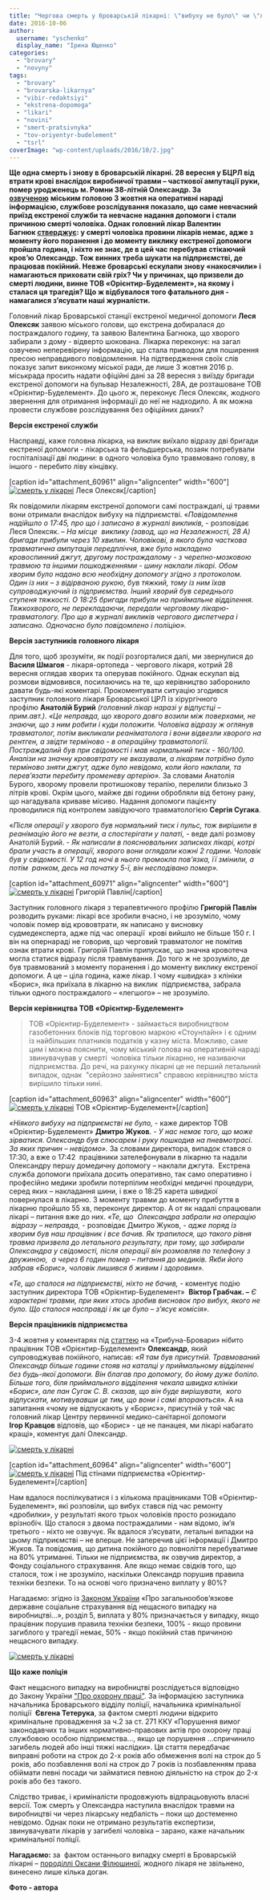 ```yaml
---
title: "Чергова смерть у броварській лікарні: \"вибуху не було\" чи \"лікарі не винні\"?"
date: 2016-10-06
author: 
  username: "yschenko"
  display_name: "Ірина Ющенко"
categories: 
  - "brovary"
  - "novyny"
tags: 
  - "brovary"
  - "brovarska-likarnya"
  - "vibir-redaktsiyi"
  - "ekstrena-dopomoga"
  - "likari"
  - "novini"
  - "smert-pratsivnyka"
  - "tov-oriyentyr-budelement"
  - "tsrl"
coverImage: "wp-content/uploads/2016/10/2.jpg"
---
```


**Ще одна смерть і знову в броварській лікарні. 28 вересня у БЦРЛ від втрати крові внаслідок виробничої травми – часткової ампутації руки, помер уродженець м. Ромни 38-літній Олександр. За [озвученою](https://mpz.brovary.org/u-brovarah-pomer-chergovyj-patsiyent-cherez-neyakisnu-ta-nevchasno-nadanu-medychnu-dopomogu/)** **міським головою 3 жовтня на оперативні нараді інформацією, службове розслідування показало, що саме невчасний приїзд екстреної служби та невчасне надання допомоги і стали причиною смерті чоловіка. Однак головний лікар Валентин Багнюк [стверджує](http://brovary.net.ua/golovni-novyny/bagnyuk-pro-chergovu-smert-v-btsrl-likarnyu-hochut-zrobyty-krajnoyu/): у смерті чоловіка провини лікарів немає, адже з моменту його поранення і до моменту виклику екстреної допомоги пройшла година, і ніхто не знає, де в цей час перебував стікаючий кров’ю** **Олександр. Тож винних треба шукати на підприємстві, де працював покійний. Невже броварські ескулапи знову «накосячили» і намагаються приховати свій гріх? Чи у причинах, що призвели до смерті людини, винне ТОВ «Орієнтир-Буделемент», на якому і сталася ця трагедія? Що ж відбувалося того фатального дня -  намагалися з’ясувати наші журналісти.**

Головний лікар Броварської станції екстреної медичної допомоги **Леся Олексяк** заявою міського голови, що екстрена добиралася до постраждалого годину, та заявою Валентина Багнюка, що хворого забирали з дому - відверто шокована. Лікарка переконує: на загал озвучено неперевірену інформацію, що стала приводом для поширення пресою неправдивого повідомлення. На підтвердження своїх слів показує запит виконкому міської ради, де лише 3 жовтня 2016 р. міськрада просить надати офіційні дані за 28 вересня з виїзду бригади екстреної допомоги на бульвар Незалежності, 28А, де розташоване ТОВ «Орієнтир-Буделемент». До цього ж, переконує Леся Олексяк, жодного звернення для отримання інформації до неї не надходило. А як можна провести службове розслідування без офіційних даних?

**Версія екстреної служби**

Насправді, каже головна лікарка, на виклик виїхало відразу дві бригади екстреної допомоги - лікарська та фельдшерська, позаяк потребували госпіталізації дві людини: в одного чоловіка було травмовано голову, в іншого - перебито ліву кінцівку.

\[caption id="attachment\_60961" align="aligncenter" width="600"\][![смерть у лікарні](https://mpz.brovary.org/wp-content/uploads/2016/10/4.jpg)](https://mpz.brovary.org/wp-content/uploads/2016/10/4.jpg) Леся Олексяк\[/caption\]

Як повідомили лікарям екстреної допомоги самі постраждалі, ці травми вони отримали внаслідок вибуху на підприємстві. «_Повідомлення надійшло о 17:45, про що і записано в журналі викликів,_ - розповідає Леся Олексяк. – _На місце  виклику (завод, що на Незалежності, 28 А) бригади прибули через 10 хвилин. Чоловікові, в якого була часткова травматична ампутація передпліччя, вже було накладено кровоспинний джгут, другому постраждалому - з черепно-мозковою травмою та іншими пошкодженнями - шину наклали лікарі. Обом хворим було надано всю необхідну допомогу згідно з протоколом. Один із них – з відірваною рукою, був тяжкий, тому із ним їхав супроводжуючий із підприємства. Інший хворий був середнього ступеня тяжкості. О 18:25 бригади прибули на приймальне відділення. Тяжкохворого, не перекладаючи, передали черговому лікарю-травматологу. Про що в журналі викликів чергового диспетчера і записано. Одночасно було повідомлено і поліцію»._

**Версія заступників головного лікаря**

Для того, щоб зрозуміти, як події розгорталися далі, ми звернулися до **Василя Шмагоя** - лікаря-ортопеда - чергового лікаря, котрий 28 вересня оглядав хворих та оперував покійного. Однак ескулап від розмови відмовився, посилаючись на те, що керівництво заборонило давати будь-які коментарі. Прокоментувати ситуацію згодився заступник головного лікаря Броварської ЦРЛ із хірургічного профілю **Анатолій Бурий** _(головний лікар наразі у відпустці – прим.авт.)_. _«Це неправда, що хворого довго возили між поверхами, не знаючи, що з ним робити і куди положити. Чоловіка відразу ж оглянув травматолог, потім викликали реаніматолога і вони відвезли хворого на рентген, а звідти терміново - в операційну травматології. Постраждалий був при свідомості і мав нормальний тиск - 160/100. Аналізи на значну крововтрату не вказували, а лікарям потрібно було терміново зняти джгут, адже було невідомо, коли його наклали, та перев’язати перебиту променеву артерію»._ За словами Анатолія Бурого, хворому провели протишокову терапію, перелили близько 3 літрів крові. Окрім цього, майже дві години обробляли від бетону рану, що нагадувала криваве місиво. Надання допомоги пацієнту проводилися під контролем завідуючого травматологією **Сергія Сугака**.

«_Після операції у хворого був нормальний тиск і пульс, тож вирішили в реанімацію його не везти, а спостерігати у палаті,_ \- веде далі розмову Анатолій Бурий. - _Як написали в пояснювальних записках лікарі, котрі брали участь в операції, хворого вони оглядали кожні 2 години. Чоловік був у свідомості. У 12 год ночі в нього промокла пов’язка, її змінили, а потім  ранком, десь на початку 5-ї, він несподівано помер»._

\[caption id="attachment\_60971" align="aligncenter" width="600"\][![смерть у лікарні](https://mpz.brovary.org/wp-content/uploads/2016/10/pavlin-1.jpg)](https://mpz.brovary.org/wp-content/uploads/2016/10/pavlin-1.jpg) Григорій Павлін\[/caption\]

Заступник головного лікаря з терапевтичного профілю **Григорій Павлін** розводить руками: лікарі все зробили вчасно, і не зрозуміло, чому чоловік помер від крововтрати, як написано у висновку судмедексперта, адже під час операції  крові вийшло не більше 150 г. І він на опернараді не говорив, що черговий травматолог не помітив ознак втрати крові. Григорій Павлін припускає, що значна кровотеча могла статися відразу після травмування. До того ж не зрозуміло, де був травмований з моменту поранення і до моменту виклику екстреної допомоги. А це – ціла година, каже лікар. І чому «швидка» з клініки «Борис», яка приїхала в лікарню на виклик  підприємства, забрала тільки одного постраждалого – «легшого» – не зрозуміло.

**Версія керівництва ТОВ «Орієнтир-Буделемент»**

> ТОВ «Орієнтир-Буделемент» - займається виробництвом газобетонних блоків під торговою маркою «Стоунлайн» і є одним із найбільших платників податків у казну міста. Можливо, саме цим і можна пояснити, чому міський голова на оперативній нараді звинувачував у смерті  чоловіка тільки лікарню, не називаючи підприємства. До речі, на рахунку лікарні це не перший летальний випадок, однак  "серйозно зайнятися" справою керівництво міста вирішило тільки нині.

\[caption id="attachment\_60963" align="aligncenter" width="600"\][![смерть у лікарні](https://mpz.brovary.org/wp-content/uploads/2016/10/6.jpg)](https://mpz.brovary.org/wp-content/uploads/2016/10/6.jpg) ТОВ «Орієнтир-Буделемент»\[/caption\]

_«Ніякого вибуху на підприємстві не було,_ - каже директор ТОВ «Орієнтир-Буделемент» **Дмитро Жуков**. - _У нас немає того, що може зірватися. Олександр був слюсарем і руку пошкодив на пневмотрасі._ _За яких причин – невідомо»._ За словами директора, випадок стався о 17:30, а вже о 17:42  працівники зателефонували в лікарню та надали Олександру першу домедичну допомогу – наклали джгута.  Екстрена служба допомоги приїхала досить оперативно, так само оперативно і професійно медики зробили потерпілим необхідні медичні процедури, серед яких – накладання шини, і вже о 18:25 карета швидкої повернулася в лікарню. З моменту травми до моменту прибуття в лікарню пройшло 55 хв, переконує директор. А от як надалі спрацювали лікарі – питання вже до них. _«Те, що  Олександра забрали на операцію  відразу – неправда,_ - розповідає Дмитро Жуков, - _адже поряд із хворим був наш працівник і все бачив. Як трапилося, що такого рівня травма призвела до летального результату, при тому, що забирали Олександра у свідомості, після операції він розмовляв по телефону з дружиною,  а через 6 годин помер – питання до медиків. Якби його забрав «Борис», чоловік лишився б живим і здоровим»._

_«Те, що сталося на підприємстві, ніхто не бачив,_ - коментує подію заступник директора ТОВ «Орієнтир-Буделемент»  **Віктор Грабчак. –** _Є характерні травми, при яких хтось зробив висновок про вибух, якого не було. Що сталося насправді і як це було – з’ясує комісія»._

**Версія працівників підприємства**

3-4 жовтня у коментарях під [статтею](http://brovary.net.ua/golovni-novyny/bagnyuk-pro-chergovu-smert-v-btsrl-likarnyu-hochut-zrobyty-krajnoyu/) на «Трибуна-Бровари» нібито працівник ТОВ «Орієнтир-Буделемент» **Олександр**, який супроводжував покійного, написав: _«Я там був присутній. Травмований Олександр більше години стояв на каталці у приймальному відділенні без будь-якої допомоги. Він благав про допомогу, бо йому дуже боліло. Більше того, біля приймального відділення чекала швидка клініки «Борис», але пан Сугак С. В. сказав, що він буде вирішувати,  кого відпускати, мотивувавши це тим, що вони і самі впораються»._ А на запитання «чому не відпускають у «Борис»», присутній у той час головний лікар Центру первинної медико-санітарної допомоги **Ігор Кравцов** відповів, що «Борис» - це не панацея, ми лікарі набагато кращі», коментує далі Олександр.

[![смерть у лікарні](https://mpz.brovary.org/wp-content/uploads/2016/10/Bez-imeni.png)](https://mpz.brovary.org/wp-content/uploads/2016/10/Bez-imeni.png)

\[caption id="attachment\_60964" align="aligncenter" width="600"\][![смерть у лікарні](https://mpz.brovary.org/wp-content/uploads/2016/10/7.jpg)](https://mpz.brovary.org/wp-content/uploads/2016/10/7.jpg) Під стінами підприємства «Орієнтир-Буделемент»\[/caption\]

Нам вдалося поспілкуватися і з кількома працівниками ТОВ «Орієнтир-Буделемент», які розповіли, що вибух стався під час ремонту «дробилки», у результаті якого трьох чоловіків просто розкидало врізнобіч. Що сталося з двома постраждалими - нам відомо, ім’я третього - ніхто не озвучує. Як вдалося з’ясувати, летальні випадки на цьому підприємстві – не вперше. Не заперечив цієї інформації і Дмитро Жуков. Та повідомив, що дитина покійного до повноліття перебуватиме на 80% утриманні. Тільки не підприємства, як озвучив директор, а Фонду соціального страхування. Але якщо немає свідків того, що сталося, тож і не зрозуміло, наскільки Олександр порушив правила техніки безпеки. То на основі чого призначено виплату у 80%?

Нагадаємо: згідно із [Законом України](https://zakon3.rada.gov.ua/laws/show/1105-14/page2) «Про загальнообов’язкове державне соціальне страхування від нещасного випадку на виробництві…», розділ 5, виплата у 80% призначається у випадку, якщо працівник порушив правила техніки безпеки, 100% - якщо провини загиблого у трагедії немає, 50% - якщо покійний став причиною нещасного випадку.

[![смерть у лікарні](https://mpz.brovary.org/wp-content/uploads/2016/10/1.jpg)](https://mpz.brovary.org/wp-content/uploads/2016/10/1.jpg)

**Що каже поліція**

Факт нещасного випадку на виробництві розслідується відповідно до Закону України ["Про охорону праці"](http://zakon5.rada.gov.ua/laws/show/2694-12). За інформацією заступника начальника Броварського відділу поліції, начальника кримінальної поліції  **Євгена Тетерука**, за фактом смерті людини відкрито кримінальне провадження за ч.2 за ст. 271 ККУ «Порушення вимог законодавчих та інших нормативно-правових актів про охорону праці службовою особою підприємства…, якщо це порушення …спричинило загибель людей або інші тяжкі наслідки». Ця стаття передбачає виправні роботи на строк до 2-х років або обмеження волі на строк до 5  років, або позбавлення волі на строк до 7 років із позбавленням права обіймати певні посади чи займатися певною діяльністю на строк до 2-х років або без такого.

Слідство триває, і криміналісти продовжують відпрацьовують власні версії. Тож смерть у Олександра наступила внаслідок травми на виробництві чи через лікарську недбалість – поки що достеменно невідомо. Однак поки не отримано результатів експертизи, звинувачувати лікарів у загибелі чоловіка – зарано, каже начальник кримінальної поліції.

**Нагадаємо:** за  фактом останнього випадку смерті в Броварській лікарні – [породіллі Оксани Філюшиної](https://mpz.brovary.org/smert-porodilli-brovarski-likari-splutaly-apendytsyt-iz-pankreatytom), жодного лікаря не звільнено, винесено лише кілька доган.

**Фото - автора**
